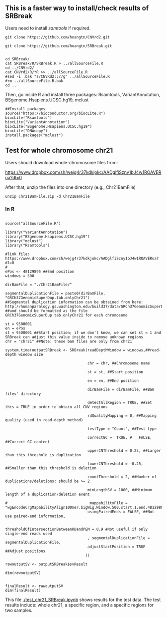 ## This is a faster way to install/check results of SRBreak

Users need to install *samtools* if required.


```{}
git clone https://github.com/hoangtn/CNVrd2.git

git clone https://github.com/hoangtn/SRBreak.git


cd SRBreak/
cat SRBreak/R/SRBreak.R > ../allSourceFile.R
cd ../CNVrd2/
cat CNVrd2/R/*R >> ../allSourceFile.R
#sed -i .bak "s/CNVRd2:://g" ../allSourceFile.R
#rm ../allSourceFile.R.bak
cd ..

```

Then, go inside R and install three packages: Rsamtools, VariantAnnotation, BSgenome.Hsapiens.UCSC.hg19, mclust

```{}
##Install packages
source("https://bioconductor.org/biocLite.R")
biocLite("Rsamtools")
biocLite("VariantAnnotation")
biocLite("BSgenome.Hsapiens.UCSC.hg19")
biocLite("DNAcopy")
install.packages("mclust")
```
## Test for whole chromosome chr21

Users should download whole-chromosome files from:

https://www.dropbox.com/sh/wejg4r37kdkjokc/AADglfiSzny1bJ4w1ROAVERoa?dl=0

After that, unzip the files into one directory (e.g., Chr21BamFile)


```{}
unzip Chr21BamFile.zip -d Chr21BamFile
```
### In R

```{}

source("allSourceFile.R")

library("VariantAnnotation")
library("BSgenome.Hsapiens.UCSC.hg19")
library("mclust")
library("Rsamtools")

#link file: https://www.dropbox.com/sh/wejg4r37kdkjokc/AADglfiSzny1bJ4w1ROAVERoa?dl=0
#
ePos <- 48129895 ##End position
windows = 500

dirBamFile = "./Chr21BamFile/"

segmentalDuplicationFile = paste0(dirBamFile, "GRCh37GenomicSuperDup.tab.onlyChr21")
##Segmental duplication information can be obtained from here: http://humanparalogy.gs.washington.edu/build37/data/GRCh37GenomicSuperDup.tab
##and should be formatted as the file GRCh37GenomicSuperDup.tab.onlyChr21 for each chromosome

st = 9500001
en = ePos
st = 9500001 ##Start position; if we don't know, we can set st = 1 and SRBreak can adjust this value inside to remove unknown regions
chr = "chr21" ##Note: these bam files are only from chr21

system.time(outputSRBreak <- SRBreak(readDepthWindow = windows,##read-depth window size

                                     chr = chr, ##Chromosome name

                                     st = st, ##Start position

                                     en = en, ##End position

                                     dirBamFile = dirBamFile, ##Bam files' directory

                                     detectAllRegion = TRUE, ##Set this = TRUE in order to obtain all CNV regions

                                     rdQualityMapping = 0, ##Mapping quality (used in read-depth method)

                                     testType = "Count", ##Test type

                                     correctGC =  TRUE, #   FALSE, ##Correct GC content

                                     upperCNThreshold = 0.25, ##Larger than this threshold is duplication

                                     lowerCNThreshold = -0.25, ##Smaller than this threshold is deletion

                                     countThreshold = 2, ##Number of duplications/deletions: should be >= 2

                                     minLengthSV = 1000, ##Minimum length of a duplication/deletion event

#                                     mappabilityFile = "wgEncodeCrgMapabilityAlign100mer.bigWig.Window.500.start.1.end.48129895.txt",
                                     usingPairedEnds = FALSE, ##Not use paired-end information,

                                     thresholdOfIntersectionBetweenRDandPEM = 0.9 #Not useful if only single-end reads used
                                     , segmentalDuplicationFile = segmentalDuplicationFile,
                                     adjustStartPosition = TRUE ##Adjust positions
                                    ))

rawoutputSV <- outputSRBreak$svResult

dim(rawoutputSV)


finalResult <- rawoutputSV
dim(finalResult)

```

This file [./test_chr21_SRBreak.ipynb](test_chr21_SRBreak.ipynb) shows results for the test data. The test results include: whole chr21, a specific region, and a specific regions for two samples.

